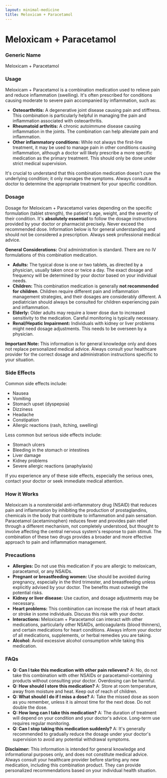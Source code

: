 ```yaml
---
layout: minimal-medicine
title: Meloxicam + Paracetamol
---
```


# Meloxicam + Paracetamol
### Generic Name
Meloxicam + Paracetamol

### Usage

Meloxicam + Paracetamol is a combination medication used to relieve pain and reduce inflammation (swelling).  It's often prescribed for conditions causing moderate to severe pain accompanied by inflammation, such as:

* **Osteoarthritis:**  A degenerative joint disease causing pain and stiffness.  This combination is particularly helpful in managing the pain and inflammation associated with osteoarthritis.
* **Rheumatoid arthritis:** A chronic autoimmune disease causing inflammation in the joints.  The combination can help alleviate pain and inflammation.
* **Other inflammatory conditions:** While not always the first-line treatment, it may be used to manage pain in other conditions causing inflammation,  although a doctor will likely prescribe a more specific medication as the primary treatment.  This should only be done under strict medical supervision.


It's crucial to understand that this combination medication doesn't cure the underlying condition; it only manages the symptoms.  Always consult a doctor to determine the appropriate treatment for your specific condition.

### Dosage

Dosage for Meloxicam + Paracetamol varies depending on the specific formulation (tablet strength), the patient's age, weight, and the severity of their condition.  It's **absolutely essential** to follow the dosage instructions provided by your doctor or pharmacist precisely.  Never exceed the recommended dose.  Information below is for general understanding and should not be considered a prescription.  Always seek professional medical advice.

**General Considerations:**  Oral administration is standard.  There are no IV formulations of this combination medication.

* **Adults:** The typical dose is one or two tablets, as directed by a physician, usually taken once or twice a day.  The exact dosage and frequency will be determined by your doctor based on your individual needs.  
* **Children:**  This combination medication is generally **not recommended for children**.  Children require different pain and inflammation management strategies, and their dosages are considerably different.  A pediatrician should always be consulted for children experiencing pain and inflammation.
* **Elderly:** Older adults may require a lower dose due to increased sensitivity to the medication.  Careful monitoring is typically necessary.
* **Renal/Hepatic Impairment:** Individuals with kidney or liver problems might need dosage adjustments.  This needs to be overseen by a physician.

**Important Note:**  This information is for general knowledge only and does not replace personalized medical advice. Always consult your healthcare provider for the correct dosage and administration instructions specific to your situation.

### Side Effects

Common side effects include:

* Nausea
* Vomiting
* Stomach upset (dyspepsia)
* Dizziness
* Headache
* Constipation
* Allergic reactions (rash, itching, swelling)

Less common but serious side effects include:

* Stomach ulcers
* Bleeding in the stomach or intestines
* Liver damage
* Kidney problems
* Severe allergic reactions (anaphylaxis)


If you experience any of these side effects, especially the serious ones, contact your doctor or seek immediate medical attention.

### How it Works

Meloxicam is a nonsteroidal anti-inflammatory drug (NSAID) that reduces pain and inflammation by inhibiting the production of prostaglandins, chemicals in the body that contribute to inflammation and pain sensation.  Paracetamol (acetaminophen) reduces fever and provides pain relief through a different mechanism, not completely understood, but thought to involve affecting the central nervous system's response to pain stimuli.  The combination of these two drugs provides a broader and more effective approach to pain and inflammation management.

### Precautions

* **Allergies:** Do not use this medication if you are allergic to meloxicam, paracetamol, or any NSAIDs.
* **Pregnant or breastfeeding women:**  Use should be avoided during pregnancy, especially in the third trimester, and breastfeeding unless explicitly advised by your doctor.  The benefits must outweigh the potential risks.
* **Kidney or liver disease:**  Use caution, and dosage adjustments may be necessary.
* **Heart problems:** This combination can increase the risk of heart attack or stroke in some individuals. Discuss this risk with your doctor.
* **Interactions:**  Meloxicam + Paracetamol can interact with other medications, particularly other NSAIDs, anticoagulants (blood thinners), and certain medications for heart conditions.  Always inform your doctor of all medications, supplements, or herbal remedies you are taking.
* **Alcohol:** Avoid excessive alcohol consumption while taking this medication.


### FAQs

* **Q: Can I take this medication with other pain relievers?** A:  No, do not take this combination with other NSAIDs or paracetamol-containing products without consulting your doctor. Overdosing can be harmful.
* **Q: How should I store this medication?** A: Store at room temperature, away from moisture and heat. Keep out of reach of children.
* **Q: What should I do if I miss a dose?** A: Take the missed dose as soon as you remember, unless it is almost time for the next dose.  Do not double the dose.
* **Q: How long can I take this medication?** A: The duration of treatment will depend on your condition and your doctor's advice. Long-term use requires regular monitoring.
* **Q: Can I stop taking this medication suddenly?** A: It's generally recommended to gradually reduce the dosage under your doctor's supervision to avoid any potential withdrawal symptoms.


**Disclaimer:** This information is intended for general knowledge and informational purposes only, and does not constitute medical advice. Always consult your healthcare provider before starting any new medication, including this combination product.  They can provide personalized recommendations based on your individual health situation.
